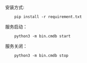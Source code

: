 安装方式:

        pip install -r requirement.txt
        
        
服务启动：

        python3 -m bin.cmdb start
        
        
服务关闭：

        python3 -m bin.cmdb stop